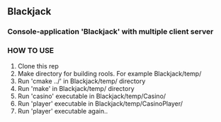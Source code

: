 ## Blackjack
### Console-application 'Blackjack' with multiple client server


### HOW TO USE
1. Clone this rep
2. Make directory for building rools. For example Blackjack/temp/
3. Run 'cmake ../' in Blackjack/temp/ directory
4. Run 'make' in Blackjack/temp/ directory
5. Run 'casino' executable in Blackjack/temp/Casino/
6. Run 'player' executable in Blackjack/temp/CasinoPlayer/
7. Run 'player' executable again..